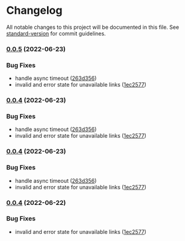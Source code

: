 # Changelog

All notable changes to this project will be documented in this file. See [standard-version](https://github.com/conventional-changelog/standard-version) for commit guidelines.

### [0.0.5](https://github.com/DataShades/check-link/compare/v0.0.3...v0.0.5) (2022-06-23)


### Bug Fixes

* handle async timeout ([263d356](https://github.com/DataShades/check-link/commit/263d3565f527ac983a2cc5e5a106c9bf8bbd3625))
* invalid and error state for unavailable links ([1ec2577](https://github.com/DataShades/check-link/commit/1ec2577c4a2066330431bbd75185bb1ea896902b))

### [0.0.4](https://github.com/DataShades/check-link/compare/v0.0.3...v0.0.4) (2022-06-23)


### Bug Fixes

* handle async timeout ([263d356](https://github.com/DataShades/check-link/commit/263d3565f527ac983a2cc5e5a106c9bf8bbd3625))
* invalid and error state for unavailable links ([1ec2577](https://github.com/DataShades/check-link/commit/1ec2577c4a2066330431bbd75185bb1ea896902b))

### [0.0.4](https://github.com/DataShades/check-link/compare/v0.0.3...v0.0.4) (2022-06-23)


### Bug Fixes

* handle async timeout ([263d356](https://github.com/DataShades/check-link/commit/263d3565f527ac983a2cc5e5a106c9bf8bbd3625))
* invalid and error state for unavailable links ([1ec2577](https://github.com/DataShades/check-link/commit/1ec2577c4a2066330431bbd75185bb1ea896902b))

### [0.0.4](https://github.com/DataShades/check-link/compare/v0.0.3...v0.0.4) (2022-06-22)


### Bug Fixes

* invalid and error state for unavailable links ([1ec2577](https://github.com/DataShades/check-link/commit/1ec2577c4a2066330431bbd75185bb1ea896902b))
